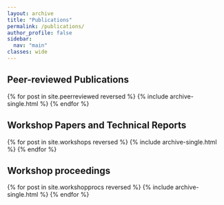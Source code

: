 ```yaml
---
layout: archive
title: "Publications"
permalink: /publications/
author_profile: false
sidebar:
  nav: "main"
classes: wide
---
```


## Peer-reviewed Publications
{% for post in site.peerreviewed reversed %}
  {% include archive-single.html %}
{% endfor %}

## Workshop Papers and Technical Reports
{% for post in site.workshops reversed %}
  {% include archive-single.html %}
{% endfor %}

## Workshop proceedings
{% for post in site.workshopprocs reversed %}
  {% include archive-single.html %}
{% endfor %}
